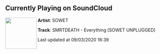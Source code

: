 ## Currently Playing on SoundCloud

[<img align="left" width="100" src="https://i1.sndcdn.com/artworks-000360981747-87r655-t50x50.jpg">](https://soundcloud.com/sowet69/smrtdeath-everything-sowet)

**Artist**: SOWET 

**Track**: SMRTDEATH - Everything [SOWET UNPLUGGED]

Last updated at 09/03/2020 16:39
